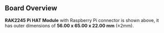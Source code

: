 ## Board Overview

<rk-img
  src="/assets/images/datasheet/rak2245-pihat/rak2245-dimensions.jpg"
  width="100%"
  figure-number="2"
  caption="RAK2245 Pi Hat Dimensions"
/>

**RAK2245 Pi HAT Module** with Raspberry Pi connector is shown above, it has outer dimensions of **56.00 x 65.00 x 22.00 mm** (±2mm).

